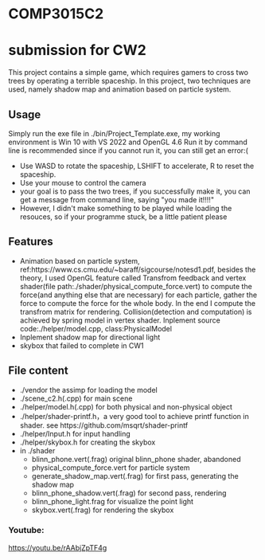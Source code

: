 # COMP3015C2
# submission for CW2
This project contains a simple game, which requires gamers to cross two trees by operating a terrible spaceship. In this project, two techniques are used, namely shadow map and animation based on particle system.

## Usage
Simply run the exe file in ./bin/Project_Template.exe, my working environment is Win 10 with VS 2022 and OpenGL 4.6
Run it by command line is recommended since if you cannot run it, you can still get an error:(

<ul>
<li>Use WASD to rotate the spaceship, LSHIFT to accelerate, R to reset the spaceship.</li>
<li>Use your mouse to control the camera</li>
<li>your goal is to pass the two trees, if you successfully make it, you can get a message from command line, saying "you made it!!!!" </li>
<li>However, I didn't make something to be played while loading the resouces, so if your programme stuck, be a little patient please</li>
</ul>


## Features
<ul>
<li>Animation based on particle system, ref:https://www.cs.cmu.edu/~baraff/sigcourse/notesd1.pdf, besides the theory, I used OpenGL feature called Transfrom feedback and vertex shader(file path:./shader/physical_compute_force.vert) to compute the force(and anything else that are necessary) for each particle, gather the force to compute the force for the whole body. In the end I compute the transfrom matrix for rendering. Collision(detection and computation) is achieved by spring model in vertex shader. Inplement source code:./helper/model.cpp, class:PhysicalModel</li>
<li>Inplement shadow map for directional light</li>
<li>skybox that failed to complete in CW1</li>
</ul>


## File content
<ul>
<li>./vendor the assimp for loading the model</li>
<li>./scene_c2.h(.cpp) for main scene</li>
<li>./helper/model.h(.cpp) for both physical and non-physical object</li>
<li>./helper/shader-printf.h，a very good tool to achieve printf function in shader. see https://github.com/msqrt/shader-printf</li>
<li>./helper/Input.h for input handling</li>
<li>./helper/skybox.h for creating the skybox</li>
<li>in ./shader
<ul>
<li>blinn_phone.vert(.frag) original blinn_phone shader, abandoned</li>
<li>physical_compute_force.vert for particle system</li>
<li>generate_shadow_map.vert(.frag) for first pass, generating the shadow map</li>
<li>blinn_phone_shadow.vert(.frag) for second pass, rendering</li>
<li>blinn_phone_light.frag for visualize the point light</li>
<li>skybox.vert(.frag) for rendering the skybox</li>
</ul>
</li>
</ul>

### Youtube:

https://youtu.be/rAAbjZpTF4g
